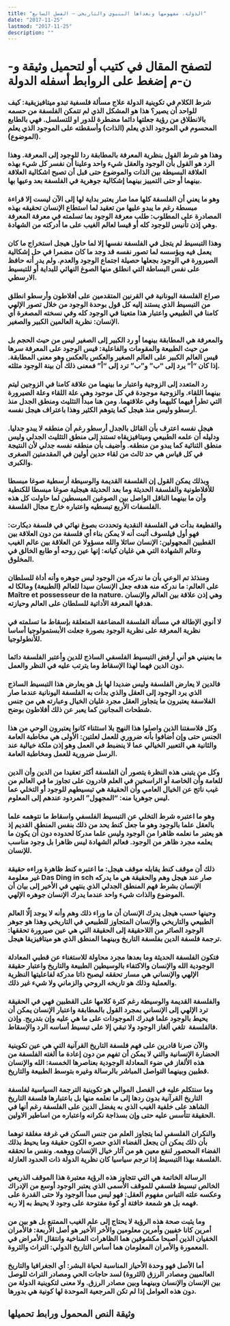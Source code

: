 ```yaml
---
title: "الدولة، مفهومها وبعداها البنيوي والتاريخي – الفصل السابع"
date: "2017-11-25"
lastmod: "2017-11-25"
description: ""
---
```

# **لتصفح المقال في كتيب أو لتحميل وثيقة و-ن-م إضغط على الروابط أسفله** **الدولة**

### شرط الكلام في تكوينية الدولة علاج مسألة فلسفية تبدو ميتافيزيقية: كيف للواحد أن يصير؟ هذا هو المشكل الذي لم تتمكن الفلسفة من حسمه بالانطلاق من رؤية جعلتها دائما مضطرة للدور او للتسلسل. فهي بالطابع المحسوم في الموجود الذي يعلم (الذات) وأسقطته على الموجود الذي يعلم (الموضوع).

### وهذا هو شرط القول بنظرية المعرفة بالمطابقة ردا للوجود إلى المعرفة. وهذا الرد هو القول بأن الوجود والعقل شيء واحد وعلينا أن نفسر كل شيء بهذه العلاقة البسيطة بين الذات والموضوع حتى قبل أن تصبح اشكالية العلاقة بينهما أو حتى التمييز بينهما إشكالية جوهرية في الفلسفة بعد وعيها بها.

### وهو ما يعني أن الفلسفة كلها مما صار يعتبر بداية لها إلى الآن ليست إلا قراءة مبسطة رغم ما يبدو عليها من تعقيد لما استطاع الإنسان تحقيقه بهذه المصادرة على المطلوب: طلب معرفة الوجود بما تسلمته في معرفة المعرفة وهي إذن تأنيس للوجود كله أو قيسا لعالم الغيب على ما أدركته من الشهادة.

### وهذا التبسيط لم يتجل في الفلسفة نفسها إلا لما حاول هيجل استخراج ما كان يعمل فيه ويؤسسه لما تصور نفسه قد وجد ما كان مضمرا في حل إشكالية الصيرورة في الوجود بجعلها حصيلة اجتماع الوجود والعدم. ولم يدر أنه حافظ على نفس البساطة التي انطلق منها الصوغ النهائي للبداية أو للتبسيط الارسطي.

### صراع الفلسفة اليونانية في القرنين المتقدمين على أفلاطون وأرسطو انطلق من التبسيط الذي يستند إليه كل قول بوحدة الوجود من خلال تصور الإلهي كامنا في الطبيعي واعتبار هذا متعينا في الوجود كله وفي نسخته المصغرة أي الإنسان: نظرية العالمين الكبير والصغير.

### والمعرفة هي المطابقة بينهما أو رد الكبير إلى الصغير ليس من حيث الحجم بل من حيث الطبيعة والمقومات والفاعلية: قيس الوجود على المعرفة سرها قيس العالم الكبير على العالم الصغير والعكس بالعكس وهو معنى المطابقة. إذا كان “أ” يرد إلى “ب” و”ب” ترد إلى “أ” فمعنى ذلك أن بينة الوجود مثلثه.

### رد المتعدد إلى الزوجية واعتبار ما بينهما من علاقة كامنا في الزوجين ليتم بينهما اللقاء. والزوجية موجودة في كل موجود وهي علة اللقاء وعلة الصيرورة التي تطرأ فيهما كليهما وفي علاقتهما. ومن هنا مبدأ التثليث ومنطق الجدل منذ أرسطو وليس منذ هيجل كما يتوهم الكثير وهذا باعتراف هيجل نفسه.

### هيجل نفسه اعترف بأن القائل بالجدل أرسطو رغم أن منطقه لا يبدو جدليا. ودليله أن علمه الطبيعي وميتافيزيقاه تستند إلى منطق التثليث الجدلي وليس منطق الثنائية كما يبدو من منطقه. وأضيف بأن منطقه نفسه جدلي لأن النتيجة في كل قياس هي حد ثالث من لقاء حدين أولين في المقدمتين الصغرى والكبرى.

### وبذلك يمكن القول إن الفلسفة القديمة والوسيطة أرسطية صوغا مبسطا للأفلاطونية والفلسفة الحديثة وما بعد الحديثة هيجلية صوغا مبسطا للكنطية وأن ما بينهما الناقل الواصل بين الصوغين المبسطين لما حاولت كل هذه الفلسفات الأربع تبسطيه واعتباره خارج مجال الفلسفة.

### والقطيعة بدأت في الفلسفة النقدية وتحددت بصوغ نهائي في فلسفة ديكارت: فهو أول فيلسوف أثبت أنه لا يمكن بناء أي فلسفة من دون العلاقة بين القطبين المجهولين: الإنسان سائلا والله مسؤولا عن العلاقة بين عالم الغيب وعالم الشهادة التي هي غليان كيانه: إنها عين روحه أو طابع الخالق في المخلوق.

### ومنذئذ تم الوعي بأن ما ندركه من الوجود ليس جوهره وأنه أداة للسلطان على العالم: ما ندركه منه هدفه جعل الإنسان سيدا للعالم (الطبيعة) ومالكا له Maître et possesseur de la nature. وهي إذن علاقة بين العالم والإنسان هدفها المعرفة الأداتية للسلطان على العالم وحيازته.

### لا أنوي الإطالة في مسألة الفلسفة المضاعفة المتعلقة بإسقاط ما تسلمته في نظرية المعرفة على نظرية الوجود بصورة جعلت الأبستمولوجيا أساسا للأنطولوجيا.

### ما يعنيني هو أني أرفض التبسيط الفلسفي الساذج للدين وأعتبر الفلسفة دائما دون الدين فهما لهذا الإسقاط وما يترتب عليه في النظر والعمل.

### فالدين لا يعارض الفلسفة وليس ضديدا لها بل هو يعارض هذا التبسيط الساذج الذي يرد الوجود إلى العقل والذي بدأت به الفلسفة اليونانية عندما صار الفلاسفة يعتبرون ما يتجاوز العقل مجرد غليان الخيال وعبارته هي من جنس شطحات المجانين كما يعبر عن ذلك أفلاطون بوضح.

### وكل فلاسفتنا الذين واصلوا هذا النهج بلا استثناء كانوا يعتبرون الوحي من هذا الجنس حتى وإن أضافوا بأنه ضروري للعمل لعلتين: الأولى هي مخاطبة العامة والثانية هي التعبير الخيالي عما لا ينضبط في العمل وهو إذن ملكة خيالية عند الرسل ضرورية للعمل ومخاطبة العامة.

### وكل من يتبنى هذه النظرة يتصور أن الفلسفة أكثر تعقيدا من الدين وأن الدين للعامة وأن الخاصة أو الراسخين في العلم قادرون على تجاوز ما في العالم من غيب ناتج عن الخيال العامي وأن الحقيقة هي تبسيطهم للوجود أو التخلي عما ليس جوهريا منه: “المجهول” المردود عندهم إلى المعلوم.

### وهو ما اعتبره شرط التخلي عن التبسيط الفلسفي واسقاط ما نتوهمه علما بالعقل علما بالوجود وهو ما جعل كنط يحد من ذلك بنفس المنطق القديم إذ هو يعتبر ما نعلمه ظاهرا من الوجود وليس علما مدركا لحدوده دون أن يكون ما يعلمه مجرد ظاهر من الوجود. فعالم الشهادة ليس ظاهرا بل وجود مناسب للإنسان.

### ذلك أن موقف كنط يقابله موقف هيجل: ما اعتبره كنط ظاهرة وراءه حقيقة غير معلومة Das Ding in sch صار عند هيجل وهم والحقيقة هي ما يدركه الإنسان بشرط فهم المنطق الجدلي الذي ينتهي في الأخير إلى بيان أن الموضوع والذات شيء واحد عندما يدرك الإنسان جوهره الإلهي.

### وحينها حسب هيجل يدرك الإنسان أن ما وراء ذلك وهم وأنه لا يوجد إلّا العالم الطبيعي والتاريخي والإنسان المتجاوز للطبيعي في التاريخي وهذا هو جوهر الوجود الصائر من اللاحقيقة إلى الحقيقة التي هي عين صيرورة تحققها: ترجمة فلسفة الدين بفلسفة التاريخ وبينهما المنطق الذي هو ميتافيزيقا هيجل.

### فتكون الفلسفة الحديثة وما بعدها مجرد محاولة للاستغناء عن قطبي المعادلة الوجودية الله والإنسان والاكتفاء بالوسيطين الطبيعة والتاريخ واعتبار حقيقة الإلهي والإنساني هي مسار تحققه ليصبح ذاتا مدركة لفاعليتها النظرية والعملية وذلك هو تاريخه الروحي والزماني ولا شيء غير ذلك.

### والفلسفة القديمة والوسيطة رغم كثرة كلامها على القطبين فهي في الحقيقة ترد الإلهي إلى الإنساني بمجرد القول بالمطابقة واعتبار الإنسان يمكن أن يحيط بالوجود علما فيدرك الموجودات على ما هي عليه وإن بتدريج. وإذن فالفلسفة  تلغي ألغاز الوجود ولا تبقي إلا على تبسيط أساسه الرد والإسقاط.

### والآن صرنا قادرين على فهم فلسفة التاريخ القرآنية التي هي عين تكوينية الحضارة الإنسانية والتي لا يمكن أن تفهم من دون إعادة ما ألغته الفلسفة من هذه الألغاز في ضوء المعادلة الوجودية بعناصرها الخمسة: الله والإنسان قطبين وبينهما التواصل المباشر بالرسالة وغيره بتوسط الطبيعة والتاريخ.

### وما سنتكلم عليه في الفصل الموالي هو تكوينية الترجمة السياسية لفلسفة التاريخ القرآنية بدون ردها إلى ما نعلمه منها بل باعتبارها فلسفة التاريخ الشاهد على خلفية الغيب الذي به يفضل الدين على الفلسفة رغم أنها في الحقيقة تتأسس عليه حتى وإن بسذاجة نكرانه واعتباره من اساطير الاولين.

### والنكران الفلسفي لما يتجاوز العلم من جنس السكن في غرفة مغلقة توهما بأن ذلك يمكن أن يجعل الفضاء الذي حصره الكون حقيقة وما يحيط بذلك الفضاء المحصور لنفع معين هو من آثار خيال الإنسان ووهمه. ونفس ما تحققه الفلسفة بهذا التبسيط إذا ترجم سياسيا كان نظرية الدولة ذات الحدود العازلة.

### الرسالة الخاتمة هي التي تتجاوز هذه الرؤية معتبرة هذا الموقف الذريعي الخالص تبسيط فلسفي للموقف الأسمى الذي يعتبر الوجود أوسع من الإدراك وعكسه علته التباس مفهوم العقل: فهو ليس مبدأ الوجود ولا حتى القدرة على فهمه بل هو شمعة خافتة أو كوة مفتوحة على وجود لا يحيط به إلا ربه.

### وما يثبت صحة هذه الرؤية لا يحتاج إلى علم الغيب الممتنع بل هو بين من أمرين كانا خفيين وأمرين معلومين والأخر الأخير هو أصل الأربعة: فالأمران الخفيان الذين أصبحا مكشوفين هما الظاهرات المناخية وانتقال الأمراض في المعمورة والأمران المعلومان هما أساس التاريخ الدولي: التراث والثروة.

### أما الأصل فهو وحدة الأحياز المناسبة لحياة البشر: أي الجغرافيا والتاريخ العالميين ومصادر الرزق (الثروة) لسد حاجات الحي ومصادر التراث للوصل بين الإنسان والإنسان وبينهما وبين مصادر الرزق. ولا معنى لتكوينية الدولة من دون هذه العوامل إذا لم تكن المرجعية الموحدة لها كونية هي بدورها.

## وثيقة النص المحمول ورابط تحميلها

###